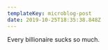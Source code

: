```yaml
---
templateKey: microblog-post
date: 2019-10-25T18:35:38.848Z
---
```


Every billionaire sucks so much.
